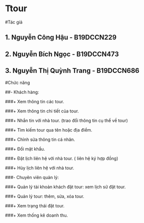 # Ttour
#Tác giả
## 1.	Nguyễn Công Hậu - B19DCCN229
## 2.	Nguyễn Bích Ngọc - B19DCCN473
## 3.	Nguyễn Thị Quỳnh Trang - B19DCCN686
#Chức năng

##- Khách hàng:

###+ Xem thông tin các tour.

###+ Xem thông tin chi tiết của tour.

###+ Nhắn tin với nhà tour. (trao đổi thông tin cụ thể về tour)

###+ Tìm kiếm tour qua tên hoặc địa điểm.

###+ Chỉnh sửa thông tin cá nhân.

###+ Đổi mật khẩu.

###+ Đặt lịch liên hệ với nhà tour. ( liên hệ ký hợp đồng)

###+ Hủy lịch liên hệ với nhà tour.

###- Chuyên viên quản lý:

###+ Quản lý tài khoản khách đặt tour: xem lịch sử đặt tour.

###+ Quản lý tour: thêm, sửa, xóa tour.

###+ Xem trạng thái đặt tour. 

###+ Xem thống kê doanh thu.

